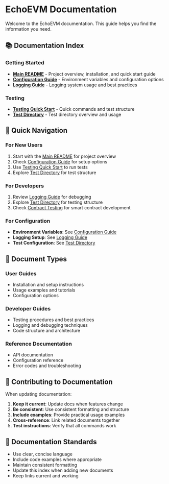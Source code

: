 # EchoEVM Documentation

Welcome to the EchoEVM documentation. This guide helps you find the information you need.

## 📚 Documentation Index

### Getting Started
- **[Main README](../README.md)** - Project overview, installation, and quick start guide
- **[Configuration Guide](CONFIGURATION.md)** - Environment variables and configuration options
- **[Logging Guide](LOGGING_GUIDE.md)** - Logging system usage and best practices

### Testing
- **[Testing Quick Start](TESTING_QUICK.md)** - Quick commands and test structure
- **[Test Directory](../test/README.md)** - Test directory overview and usage

## 🚀 Quick Navigation

### For New Users
1. Start with the [Main README](../README.md) for project overview
2. Check [Configuration Guide](CONFIGURATION.md) for setup options
3. Use [Testing Quick Start](TESTING_QUICK.md) to run tests
4. Explore [Test Directory](../test/README.md) for test structure

### For Developers
1. Review [Logging Guide](LOGGING_GUIDE.md) for debugging
2. Explore [Test Directory](../test/README.md) for testing structure
3. Check [Contract Testing](../test/contract/README.md) for smart contract development

### For Configuration
- **Environment Variables**: See [Configuration Guide](CONFIGURATION.md)
- **Logging Setup**: See [Logging Guide](LOGGING_GUIDE.md)
- **Test Configuration**: See [Test Directory](../test/README.md)

## 📖 Document Types

### User Guides
- Installation and setup instructions
- Usage examples and tutorials
- Configuration options

### Developer Guides
- Testing procedures and best practices
- Logging and debugging techniques
- Code structure and architecture

### Reference Documentation
- API documentation
- Configuration reference
- Error codes and troubleshooting

## 🔧 Contributing to Documentation

When updating documentation:

1. **Keep it current**: Update docs when features change
2. **Be consistent**: Use consistent formatting and structure
3. **Include examples**: Provide practical usage examples
4. **Cross-reference**: Link related documents together
5. **Test instructions**: Verify that all commands work

## 📝 Documentation Standards

- Use clear, concise language
- Include code examples where appropriate
- Maintain consistent formatting
- Update this index when adding new documents
- Keep links current and working
